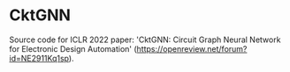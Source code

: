 # CktGNN
Source code for ICLR 2022 paper: 'CktGNN: Circuit Graph Neural Network for Electronic Design Automation' (https://openreview.net/forum?id=NE2911Kq1sp).
